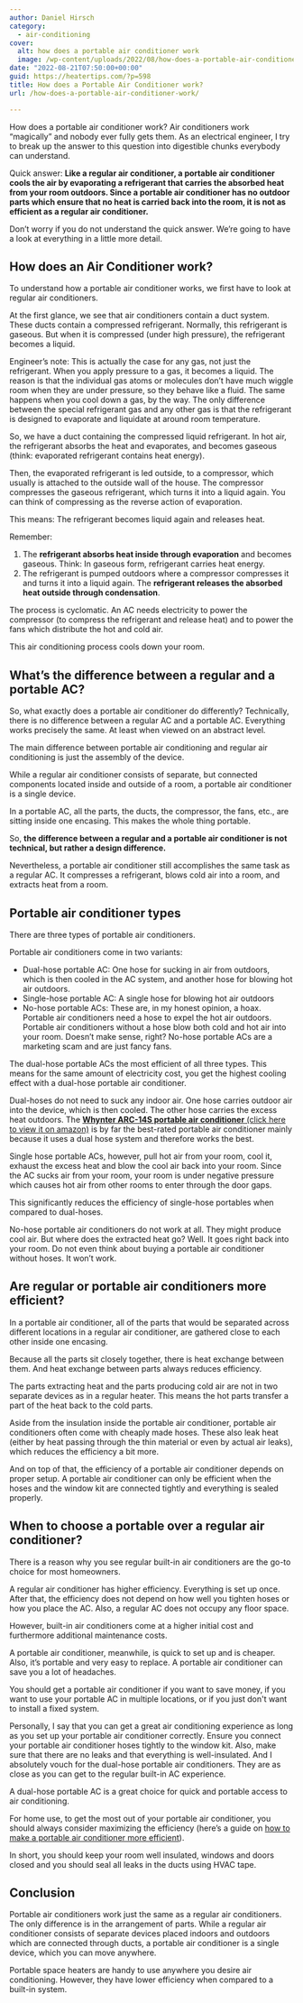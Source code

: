 ```yaml
---
author: Daniel Hirsch
category:
  - air-conditioning
cover:
  alt: how does a portable air conditioner work
  image: /wp-content/uploads/2022/08/how-does-a-portable-air-conditioner-work-1.jpg
date: "2022-08-21T07:50:00+00:00"
guid: https://heatertips.com/?p=598
title: How does a Portable Air Conditioner work?
url: /how-does-a-portable-air-conditioner-work/

---
```

How does a portable air conditioner work? Air conditioners work “magically” and nobody ever fully gets them. As an electrical engineer, I try to break up the answer to this question into digestible chunks everybody can understand.

Quick answer: **Like a regular air conditioner, a portable air conditioner cools the air by evaporating a refrigerant that carries the absorbed heat from your room outdoors. Since a portable air conditioner has no outdoor parts which ensure that no heat is carried back into the room, it is not as efficient as a regular air conditioner.**

Don’t worry if you do not understand the quick answer. We’re going to have a look at everything in a little more detail.

## How does an Air Conditioner work?

To understand how a portable air conditioner works, we first have to look at regular air conditioners.

At the first glance, we see that air conditioners contain a duct system. These ducts contain a compressed refrigerant. Normally, this refrigerant is gaseous. But when it is compressed (under high pressure), the refrigerant becomes a liquid.

Engineer’s note: This is actually the case for any gas, not just the refrigerant. When you apply pressure to a gas, it becomes a liquid. The reason is that the individual gas atoms or molecules don’t have much wiggle room when they are under pressure, so they behave like a fluid. The same happens when you cool down a gas, by the way. The only difference between the special refrigerant gas and any other gas is that the refrigerant is designed to evaporate and liquidate at around room temperature.


So, we have a duct containing the compressed liquid refrigerant. In hot air, the refrigerant absorbs the heat and evaporates, and becomes gaseous (think: evaporated refrigerant contains heat energy).

Then, the evaporated refrigerant is led outside, to a compressor, which usually is attached to the outside wall of the house. The compressor compresses the gaseous refrigerant, which turns it into a liquid again. You can think of compressing as the reverse action of evaporation.

This means: The refrigerant becomes liquid again and releases heat.

Remember:

1. The **refrigerant absorbs heat inside through evaporation** and becomes gaseous. Think: In gaseous form, refrigerant carries heat energy.
1. The refrigerant is pumped outdoors where a compressor compresses it and turns it into a liquid again. The **refrigerant releases the absorbed heat outside through condensation**.

The process is cyclomatic. An AC needs electricity to power the compressor (to compress the refrigerant and release heat) and to power the fans which distribute the hot and cold air.

This air conditioning process cools down your room.

## What’s the difference between a regular and a portable AC?

So, what exactly does a portable air conditioner do differently? Technically, there is no difference between a regular AC and a portable AC. Everything works precisely the same. At least when viewed on an abstract level.

The main difference between portable air conditioning and regular air conditioning is just the assembly of the device.

While a regular air conditioner consists of separate, but connected components located inside and outside of a room, a portable air conditioner is a single device.

In a portable AC, all the parts, the ducts, the compressor, the fans, etc., are sitting inside one encasing. This makes the whole thing portable.

So, **the difference between a regular and a portable air conditioner is not technical, but rather a design difference.**

Nevertheless, a portable air conditioner still accomplishes the same task as a regular AC. It compresses a refrigerant, blows cold air into a room, and extracts heat from a room.

## Portable air conditioner types

There are three types of portable air conditioners.

Portable air conditioners come in two variants:

- Dual-hose portable AC: One hose for sucking in air from outdoors, which is then cooled in the AC system, and another hose for blowing hot air outdoors.
- Single-hose portable AC: A single hose for blowing hot air outdoors
- No-hose portable ACs: These are, in my honest opinion, a hoax. Portable air conditioners need a hose to expel the hot air outdoors. Portable air conditioners without a hose blow both cold and hot air into your room. Doesn’t make sense, right? No-hose portable ACs are a marketing scam and are just fancy fans.

The dual-hose portable ACs the most efficient of all three types. This means for the same amount of electricity cost, you get the highest cooling effect with a dual-hose portable air conditioner.

Dual-hoses do not need to suck any indoor air. One hose carries outdoor air into the device, which is then cooled. The other hose carries the excess heat outdoors. The [**Whynter ARC-14S portable air conditioner** (click here to view it on amazon)](https://www.amazon.com/Whynter-ARC-14S-Conditioner-Dehumidifier-Activated/dp/B0028AYQDC?th=1&linkCode=ll1&tag=heatertips-20&linkId=1a938988bfc917aa4046f908d604f65a&language=en_US&ref_=as_li_ss_tl) is by far the best-rated portable air conditioner mainly because it uses a dual hose system and therefore works the best.

Single hose portable ACs, however, pull hot air from your room, cool it, exhaust the excess heat and blow the cool air back into your room. Since the AC sucks air from your room, your room is under negative pressure which causes hot air from other rooms to enter through the door gaps.

This significantly reduces the efficiency of single-hose portables when compared to dual-hoses.

No-hose portable air conditioners do not work at all. They might produce cool air. But where does the extracted heat go? Well. It goes right back into your room. Do not even think about buying a portable air conditioner without hoses. It won’t work.

## Are regular or portable air conditioners more efficient?

In a portable air conditioner, all of the parts that would be separated across different locations in a regular air conditioner, are gathered close to each other inside one encasing.

Because all the parts sit closely together, there is heat exchange between them. And heat exchange between parts always reduces efficiency.

The parts extracting heat and the parts producing cold air are not in two separate devices as in a regular heater. This means the hot parts transfer a part of the heat back to the cold parts.

Aside from the insulation inside the portable air conditioner, portable air conditioners often come with cheaply made hoses. These also leak heat (either by heat passing through the thin material or even by actual air leaks), which reduces the efficiency a bit more.

And on top of that, the efficiency of a portable air conditioner depends on proper setup. A portable air conditioner can only be efficient when the hoses and the window kit are connected tightly and everything is sealed properly.

## When to choose a portable over a regular air conditioner?

There is a reason why you see regular built-in air conditioners are the go-to choice for most homeowners.

A regular air conditioner has higher efficiency. Everything is set up once. After that, the efficiency does not depend on how well you tighten hoses or how you place the AC. Also, a regular AC does not occupy any floor space.

However, built-in air conditioners come at a higher initial cost and furthermore additional maintenance costs.

A portable air conditioner, meanwhile, is quick to set up and is cheaper. Also, it’s portable and very easy to replace. A portable air conditioner can save you a lot of headaches.

You should get a portable air conditioner if you want to save money, if you want to use your portable AC in multiple locations, or if you just don't want to install a fixed system.

Personally, I say that you can get a great air conditioning experience as long as you set up your portable air conditioner correctly. Ensure you connect your portable air conditioner hoses tightly to the window kit. Also, make sure that there are no leaks and that everything is well-insulated. And I absolutely vouch for the dual-hose portable air conditioners. They are as close as you can get to the regular built-in AC experience.

A dual-hose portable AC is a great choice for quick and portable access to air conditioning.

For home use, to get the most out of your portable air conditioner, you should always consider maximizing the efficiency (here’s a guide on [how to make a portable air conditioner more efficient](/how-to-make-portable-air-conditioner-more-efficient/)).

In short, you should keep your room well insulated, windows and doors closed and you should seal all leaks in the ducts using HVAC tape.

## Conclusion

Portable air conditioners work just the same as a regular air conditioners. The only difference is in the arrangement of parts. While a regular air conditioner consists of separate devices placed indoors and outdoors which are connected through ducts, a portable air conditioner is a single device, which you can move anywhere.

Portable space heaters are handy to use anywhere you desire air conditioning. However, they have lower efficiency when compared to a built-in system.
